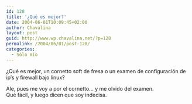 ```yaml
---
id: 128
title: '¿Qué es mejor?'
date: 2004-06-01T10:09:45+02:00
author: Chavalina
layout: post
guid: http://www.wp.chavalina.net/?p=128
permalink: /2004/06/01/post-128/
categories:
  - Sólo mío
---
```

¿Qué es mejor, un cornetto soft de fresa o un examen de configuración de ip&prime;s y firewall bajo linux?

Ale, pues me voy a por el cornetto… y me olvido del examen.  
Qué fácil, y luego dicen que soy indecisa.